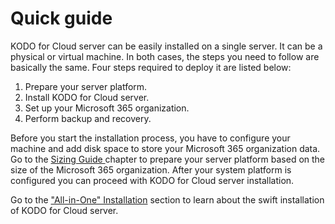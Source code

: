 # Quick guide

KODO for Cloud server can be easily installed on a single server. It can be a physical or virtual machine. In both cases, the steps you need to follow are basically the same. Four steps required to deploy it are listed below:

1. Prepare your server platform.
2. Install KODO for Cloud server.
3. Set up your Microsoft 365 organization.
4. Perform backup and recovery.

Before you start the installation process, you have to configure your machine and add disk space to store your Microsoft 365 organization data. Go to the [Sizing Guide ](https://storware.gitbook.io/kodo-for-cloud-office365/overview/sizing-guide)chapter to prepare your server platform based on the size of the Microsoft 365 organization. After your system platform is configured you can proceed with KODO for Cloud server installation. &#x20;

Go to the ["All-in-One" Installation](all-in-one-installation.md) section to learn about the swift installation of KODO for Cloud server.
